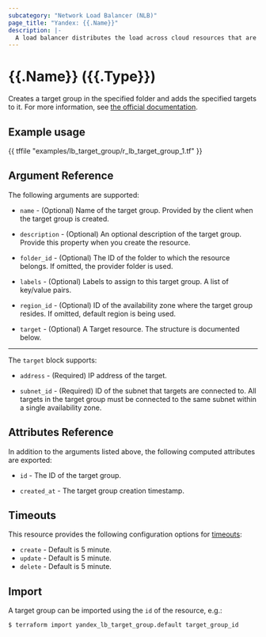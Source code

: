 ```yaml
---
subcategory: "Network Load Balancer (NLB)"
page_title: "Yandex: {{.Name}}"
description: |-
  A load balancer distributes the load across cloud resources that are combined into a target group.
---
```


# {{.Name}} ({{.Type}})

Creates a target group in the specified folder and adds the specified targets to it. For more information, see [the official documentation](https://cloud.yandex.com/docs/load-balancer/concepts/target-resources).

## Example usage

{{ tffile "examples/lb_target_group/r_lb_target_group_1.tf" }}

## Argument Reference

The following arguments are supported:

* `name` - (Optional) Name of the target group. Provided by the client when the target group is created.

* `description` - (Optional) An optional description of the target group. Provide this property when you create the resource.

* `folder_id` - (Optional) The ID of the folder to which the resource belongs. If omitted, the provider folder is used.

* `labels` - (Optional) Labels to assign to this target group. A list of key/value pairs.

* `region_id` - (Optional) ID of the availability zone where the target group resides. If omitted, default region is being used.

* `target` - (Optional) A Target resource. The structure is documented below.

---

The `target` block supports:

* `address` - (Required) IP address of the target.

* `subnet_id` - (Required) ID of the subnet that targets are connected to. All targets in the target group must be connected to the same subnet within a single availability zone.

## Attributes Reference

In addition to the arguments listed above, the following computed attributes are exported:

* `id` - The ID of the target group.

* `created_at` - The target group creation timestamp.

## Timeouts

This resource provides the following configuration options for [timeouts](/docs/configuration/resources.html#timeouts):

- `create` - Default is 5 minute.
- `update` - Default is 5 minute.
- `delete` - Default is 5 minute.

## Import

A target group can be imported using the `id` of the resource, e.g.:

```
$ terraform import yandex_lb_target_group.default target_group_id
```
